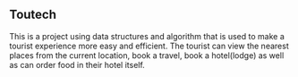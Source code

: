 ## Toutech
This is a project using data structures and algorithm that is used to make a tourist experience more easy and efficient.
The tourist can view the nearest places from the current location, book a travel, book a hotel(lodge) as well as can order food in their hotel itself.
